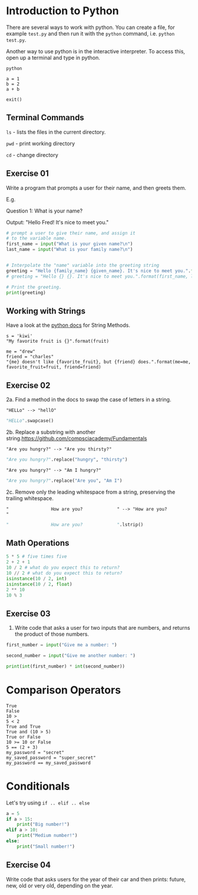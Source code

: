 # Introduction to Python

There are several ways to work with python. You can create a file, for example `test.py` and then run it with the `python` command, i.e. `python test.py`.

Another way to use python is in the interactive interpreter. To access this, open up a terminal and type in python.

```
python

a = 1
b = 2
a + b

exit()
```

## Terminal Commands

`ls` - lists the files in the current directory.

`pwd` - print working directory

`cd` - change directory

## Exercise 01

Write a program that prompts a user for their name, and then greets them.

E.g. 

Question 1: What is your name?

Output: "Hello Fred! It's nice to meet you."

```python
# prompt a user to give their name, and assign it
# to the variable name.
first_name = input("What is your given name?\n")
last_name = input("What is your family name?\n")


# Interpolate the "name" variable into the greeting string
greeting = "Hello {family_name} {given_name}. It's nice to meet you.".format(given_name=first_name, family_name=last_name)
# greeting = "Hello {} {}. It's nice to meet you.".format(first_name, last_name)

# Print the greeting.
print(greeting)
```

## Working with Strings

Have a look at the [python docs](https://docs.python.org/2.5/lib/string-methods.html) for String Methods.

```
s = 'kiwi'
"My favorite fruit is {}".format(fruit)

me = "drew"
friend = "charles"
"{me} doesn't like {favorite_fruit}, but {friend} does.".format(me=me, favorite_fruit=fruit, friend=friend)
```

## Exercise 02

2a. Find a method in the docs to swap the case of letters in a string.

```
"HELLo" --> "hellO"
```
```python
"HELLo".swapcase()
```
2b. Replace a substring with another string.https://github.com/compsciacademy/Fundamentals

```
"Are you hungry?" --> "Are you thirsty?"
```
```python
"Are you hungry?".replace("hungry", "thirsty")
```

```
"Are you hungry?" --> "Am I hungry?"
```
```python
"Are you hungry?".replace("Are you", "Am I")
```

2c. Remove only the leading whitespace from a string, preserving the trailing whitespace.

```
"                How are you?             " --> "How are you?             "
```

```python
"                How are you?             ".lstrip()
```

## Math Operations

```python
5 * 5 # five times five
2 + 2 + 1
10 / 2 # what do you expect this to return?
10 // 2 # what do you expect this to return?
isinstance(10 / 2, int)
isinstance(10 / 2, float)
2 ** 10
10 % 3
```

## Exercise 03

1. Write code that asks a user for two inputs that are numbers, and returns the product of those numbers.

```python
first_number = input("Give me a number: ")

second_number = input("Give me another number: ")

print(int(first_number) * int(second_number))
```

# Comparison Operators

```
True
False
10 > 
5 < 2
True and True
True and (10 > 5)
True or False
10 >= 10 or False
5 == (2 + 3)
my_password = "secret"
my_saved_password = "super_secret"
my_password == my_saved_password

```

# Conditionals

Let's try using `if .. elif .. else`

```python
a = 5
if a > 15:
    print("Big number!")
elif a > 10:
    print("Medium number!")
else:
    print("Small number!")

```

## Exercise 04

Write code that asks users for the year of their car and then prints: future, new, old or very old, depending on the year.




